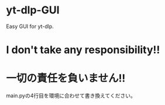 # yt-dlp-GUI
Easy GUI for yt-dlp. 
<h1>I don't take any responsibility!!</h1>
<h1>一切の責任を負いません!!</h1>
main.pyの4行目を環境に合わせて書き換えてください。

